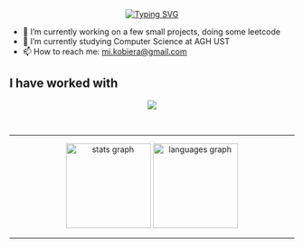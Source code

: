 <div align="center">
  <a href="https://git.io/typing-svg"><img src="https://readme-typing-svg.demolab.com?font=Fira+Code&size=25&pause=600&center=true&vCenter=true&random=false&width=435&lines=Hi+there+%F0%9F%91%8B;I'm+Micha%C5%82" alt="Typing SVG" /></a>
</div>

- 🔭 I’m currently working on a few small projects, doing some leetcode
- 🌱 I’m currently studying Computer Science at AGH UST
- 📫 How to reach me: mi.kobiera@gmail.com

## I have worked with

<p align="center">
  <a href="https://skillicons.dev">
    <img src="https://skillicons.dev/icons?i=git,java,py,c,html,css,js,ts,react,elixir,mysql,linux" />
  </a>
</p>
<br/>

***

<div align="center">
  <img src="https://github-readme-stats.vercel.app/api?hide_title=true&hide_rank=false&show_icons=true&include_all_commits=true&count_private=true&disable_animations=false&theme=github_dark&locale=en&hide_border=true&username=MicelloK" height="150" alt="stats graph"  />
  <img src="https://github-readme-stats.vercel.app/api/top-langs?locale=en&hide_title=false&layout=compact&card_width=320&langs_count=6&theme=github_dark&hide_border=true&username=MicelloK" height="150" alt="languages graph"  />
</div>

***
